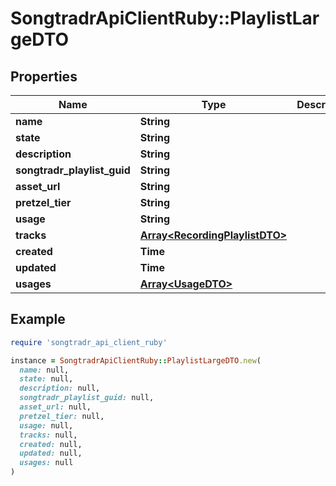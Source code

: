 # SongtradrApiClientRuby::PlaylistLargeDTO

## Properties

| Name | Type | Description | Notes |
| ---- | ---- | ----------- | ----- |
| **name** | **String** |  |  |
| **state** | **String** |  | [optional] |
| **description** | **String** |  | [optional] |
| **songtradr_playlist_guid** | **String** |  | [optional] |
| **asset_url** | **String** |  | [optional] |
| **pretzel_tier** | **String** |  | [optional] |
| **usage** | **String** |  | [optional] |
| **tracks** | [**Array&lt;RecordingPlaylistDTO&gt;**](RecordingPlaylistDTO.md) |  | [optional] |
| **created** | **Time** |  | [optional] |
| **updated** | **Time** |  | [optional] |
| **usages** | [**Array&lt;UsageDTO&gt;**](UsageDTO.md) |  | [optional] |

## Example

```ruby
require 'songtradr_api_client_ruby'

instance = SongtradrApiClientRuby::PlaylistLargeDTO.new(
  name: null,
  state: null,
  description: null,
  songtradr_playlist_guid: null,
  asset_url: null,
  pretzel_tier: null,
  usage: null,
  tracks: null,
  created: null,
  updated: null,
  usages: null
)
```

